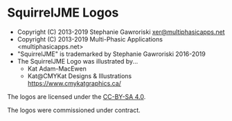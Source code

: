 # SquirrelJME Logos

 * Copyright (C) 2013-2019 Stephanie Gawroriski <xer@multiphasicapps.net>
 * Copyright (C) 2013-2019 Multi-Phasic Applications <multiphasicapps.net>
 * "SquirrelJME" is trademarked by Stephanie Gawroriski 2016-2019
 * The SquirrelJME Logo was illustrated by...
   * Kat Adam-MacEwen
   * Kat@CMYKat Designs & Illustrations <https://www.cmykatgraphics.ca/>

The logos are licensed under the [CC-BY-SA 4.0](../../license.mkd).

The logos were commissioned under contract.

